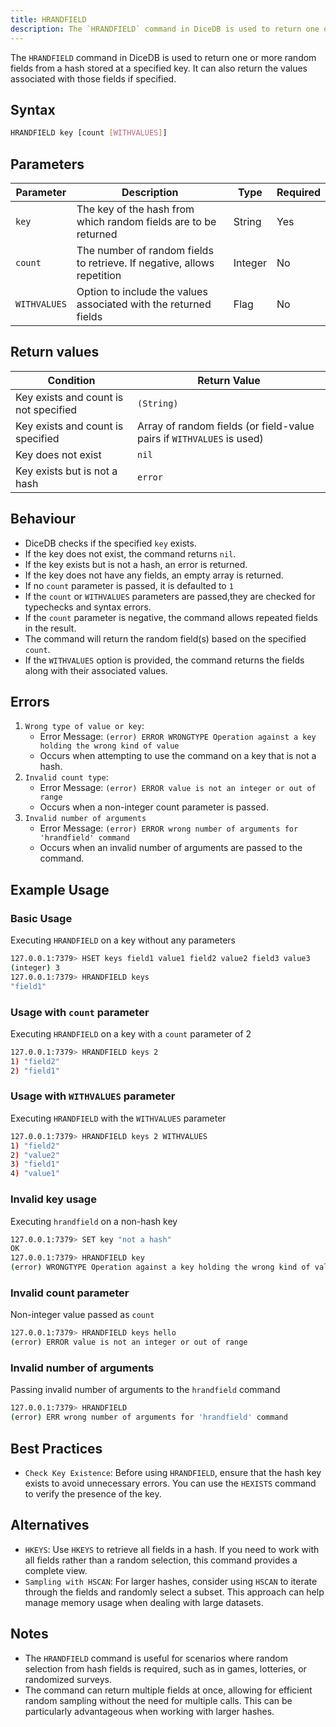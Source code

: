 ```yaml
---
title: HRANDFIELD
description: The `HRANDFIELD` command in DiceDB is used to return one or more random fields from a hash stored at a specified key. It can also return the values associated with those fields if specified.
---
```


The `HRANDFIELD` command in DiceDB is used to return one or more random fields from a hash stored at a specified key. It can also return the values associated with those fields if specified.

## Syntax

```bash
HRANDFIELD key [count [WITHVALUES]]
```

## Parameters

| Parameter    | Description                                                             | Type    | Required |
| ------------ | ----------------------------------------------------------------------- | ------- | -------- |
| `key`        | The key of the hash from which random fields are to be returned         | String  | Yes      |
| `count`      | The number of random fields to retrieve. If negative, allows repetition | Integer | No       |
| `WITHVALUES` | Option to include the values associated with the returned fields        | Flag    | No       |

## Return values

| Condition                             | Return Value                                                          |
| ------------------------------------- | --------------------------------------------------------------------- |
| Key exists and count is not specified | `(String)`                                                            |
| Key exists and count is specified     | Array of random fields (or field-value pairs if `WITHVALUES` is used) |
| Key does not exist                    | `nil`                                                                 |
| Key exists but is not a hash          | `error`                                                               |

## Behaviour

- DiceDB checks if the specified `key` exists.
- If the key does not exist, the command returns `nil`.
- If the key exists but is not a hash, an error is returned.
- If the key does not have any fields, an empty array is returned.
- If no `count` parameter is passed, it is defaulted to `1`
- If the `count` or `WITHVALUES` parameters are passed,they are checked for typechecks and syntax errors.
- If the `count` parameter is negative, the command allows repeated fields in the result.
- The command will return the random field(s) based on the specified `count`.
- If the `WITHVALUES` option is provided, the command returns the fields along with their associated values.

## Errors

1. `Wrong type of value or key`:
   - Error Message: `(error) ERROR WRONGTYPE Operation against a key holding the wrong kind of value`
   - Occurs when attempting to use the command on a key that is not a hash.
2. `Invalid count type`:
   - Error Message: `(error) ERROR value is not an integer or out of range`
   - Occurs when a non-integer count parameter is passed.
3. `Invalid number of arguments`
   - Error Message: `(error) ERROR wrong number of arguments for 'hrandfield' command`
   - Occurs when an invalid number of arguments are passed to the command.

## Example Usage

### Basic Usage

Executing `HRANDFIELD` on a key without any parameters

```bash
127.0.0.1:7379> HSET keys field1 value1 field2 value2 field3 value3
(integer) 3
127.0.0.1:7379> HRANDFIELD keys
"field1"
```

### Usage with `count` parameter

Executing `HRANDFIELD` on a key with a `count` parameter of 2

```bash
127.0.0.1:7379> HRANDFIELD keys 2
1) "field2"
2) "field1"
```

### Usage with `WITHVALUES` parameter

Executing `HRANDFIELD` with the `WITHVALUES` parameter

```bash
127.0.0.1:7379> HRANDFIELD keys 2 WITHVALUES
1) "field2"
2) "value2"
3) "field1"
4) "value1"
```

### Invalid key usage

Executing `hrandfield` on a non-hash key

```bash
127.0.0.1:7379> SET key "not a hash"
OK
127.0.0.1:7379> HRANDFIELD key
(error) WRONGTYPE Operation against a key holding the wrong kind of value
```

### Invalid count parameter

Non-integer value passed as `count`

```bash
127.0.0.1:7379> HRANDFIELD keys hello
(error) ERROR value is not an integer or out of range
```

### Invalid number of arguments

Passing invalid number of arguments to the `hrandfield` command

```bash
127.0.0.1:7379> HRANDFIELD
(error) ERR wrong number of arguments for 'hrandfield' command
```

## Best Practices

- `Check Key Existence`: Before using `HRANDFIELD`, ensure that the hash key exists to avoid unnecessary errors. You can use the `HEXISTS` command to verify the presence of the key.

## Alternatives

- `HKEYS`: Use `HKEYS` to retrieve all fields in a hash. If you need to work with all fields rather than a random selection, this command provides a complete view.
- `Sampling with HSCAN`: For larger hashes, consider using `HSCAN` to iterate through the fields and randomly select a subset. This approach can help manage memory usage when dealing with large datasets.

## Notes

- The `HRANDFIELD` command is useful for scenarios where random selection from hash fields is required, such as in games, lotteries, or randomized surveys.
- The command can return multiple fields at once, allowing for efficient random sampling without the need for multiple calls. This can be particularly advantageous when working with larger hashes.

